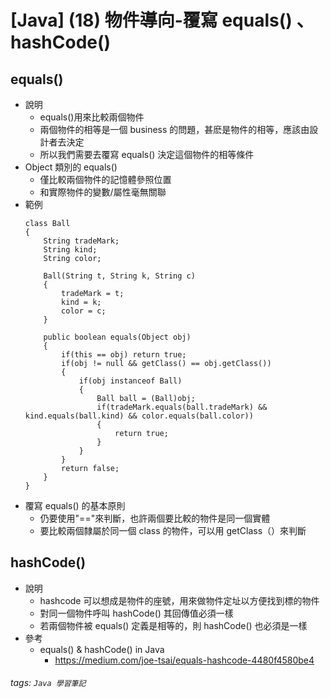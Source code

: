 # [Java] (18) 物件導向-覆寫 equals() 、 hashCode()
## equals()
* 說明
    * equals()用來比較兩個物件
    * 兩個物件的相等是一個 business 的問題，甚麽是物件的相等，應該由設計者去決定
    * 所以我們需要去覆寫 equals() 決定這個物件的相等條件
* Object 類別的 equals()
    * 僅比較兩個物件的記憶體參照位置
    * 和實際物件的變數/屬性毫無關聯
* 範例
    ```java=
    class Ball
    {
        String tradeMark;
        String kind;
        String color;
    
        Ball(String t, String k, String c)
        {
            tradeMark = t;
            kind = k;
            color = c;
        }
    
        public boolean equals(Object obj)
        {
            if(this == obj) return true;
            if(obj != null && getClass() == obj.getClass())
            {
                if(obj instanceof Ball)
                {
                    Ball ball = (Ball)obj;
                    if(tradeMark.equals(ball.tradeMark) && kind.equals(ball.kind) && color.equals(ball.color))
                    {
                        return true;
                    }
                }
            }
            return false;
        }
    }
    ```
* 覆寫 equals() 的基本原則
    * 仍要使用"=="來判斷，也許兩個要比較的物件是同一個實體
    * 要比較兩個隸屬於同一個 class 的物件，可以用 getClass（）來判斷

## hashCode()
* 說明
    * hashcode 可以想成是物件的座號，用來做物件定址以方便找到標的物件
    * 對同一個物件呼叫 hashCode() 其回傳值必須一樣
    * 若兩個物件被 equals() 定義是相等的，則 hashCode() 也必須是一樣
* 參考
    * equals() & hashCode() in Java
        * https://medium.com/joe-tsai/equals-hashcode-4480f4580be4 

###### tags: `Java 學習筆記`
